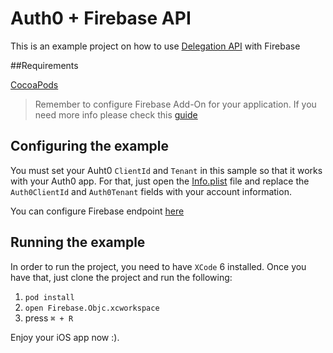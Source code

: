# Auth0 + Firebase API

This is an example project on how to use [Delegation API](https://docs.auth0.com/auth-api#delegated) with Firebase

##Requirements

[CocoaPods](http://cocoapods.org)

> Remember to configure Firebase Add-On for your application. If you need more info please check this [guide](https://docs.auth0.com/server-apis/firebase)

## Configuring the example

You must set your Auht0 `ClientId` and `Tenant` in this sample so that it works with your Auth0 app. For that, just open the [Info.plist](FirebaseExample/Info.plist) file and replace the `Auth0ClientId` and `Auth0Tenant` fields with your account information.

You can configure Firebase endpoint [here](FirebaseExample/ViewController.swift#L25)


## Running the example

In order to run the project, you need to have `XCode` 6 installed.
Once you have that, just clone the project and run the following:

1. `pod install`
2. `open Firebase.Objc.xcworkspace` 
3.  press `⌘ + R`

Enjoy your iOS app now :).
